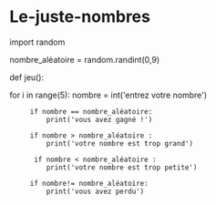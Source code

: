 # Le-juste-nombres
import random

nombre_aléatoire = random.randint(0,9)

def jeu():
  
  for i in range(5):
       nombre = int('entrez votre nombre')
     
         if nombre == nombre_aléatoire:
             print('vous avez gagné !')

         if nombre > nombre_aléatoire :
             print('votre nombre est trop grand')
        
          if nombre < nombre_aléatoire :
             print('votre nombre est trop petite')
  
         if nombre!= nombre_aléatoire:
             print('vous avez perdu')

